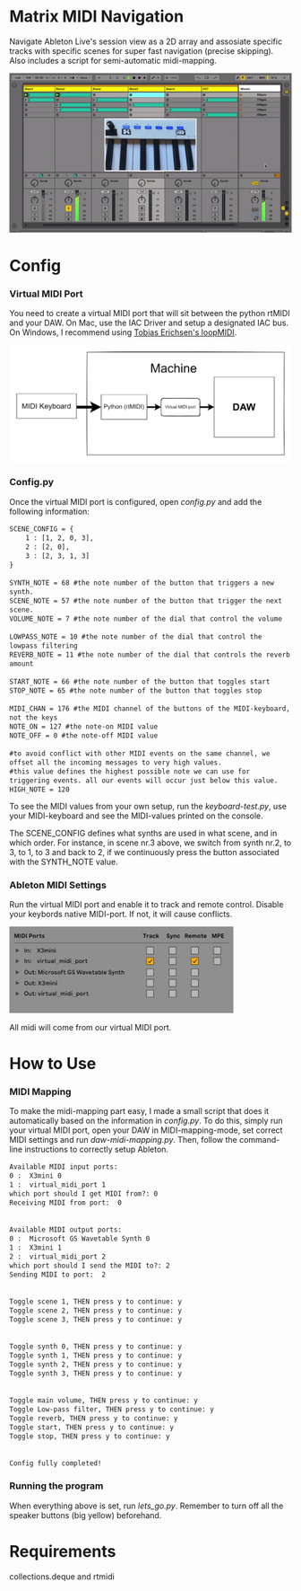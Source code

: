 # Matrix MIDI Navigation
Navigate Ableton Live's session view as a 2D array and assosiate specific tracks with specific scenes for super fast navigation (precise skipping). Also includes a script for semi-automatic midi-mapping.

<p align="left">
 <img src="img/main.gif" width=auto>
</p>

# Config
### Virtual MIDI Port
You need to create a virtual MIDI port that will sit between the python rtMIDI and your DAW. On Mac, use the IAC Driver and setup a designated IAC bus. On Windows, I recommend using [Tobias Erichsen's loopMIDI](https://www.tobias-erichsen.de/software/loopmidi.html).

<p align="left">
 <img src="img/overview.png" width=auto>
</p>

### Config.py
Once the virtual MIDI port is configured, open *config.py* and add the following information:
```
SCENE_CONFIG = {
    1 : [1, 2, 0, 3],
    2 : [2, 0],
    3 : [2, 3, 1, 3]
}

SYNTH_NOTE = 68 #the note number of the button that triggers a new synth.
SCENE_NOTE = 57 #the note number of the button that trigger the next scene.
VOLUME_NOTE = 7 #the note number of the dial that control the volume

LOWPASS_NOTE = 10 #the note number of the dial that control the lowpass filtering
REVERB_NOTE = 11 #the note number of the dial that controls the reverb amount 

START_NOTE = 66 #the note number of the button that toggles start
STOP_NOTE = 65 #the note number of the button that toggles stop

MIDI_CHAN = 176 #the MIDI channel of the buttons of the MIDI-keyboard, not the keys
NOTE_ON = 127 #the note-on MIDI value
NOTE_OFF = 0 #the note-off MIDI value

#to avoid conflict with other MIDI events on the same channel, we offset all the incoming messages to very high values.
#this value defines the highest possible note we can use for triggering events. all our events will occur just below this value.
HIGH_NOTE = 120
```
To see the MIDI values from your own setup, run the *keyboard-test.py*, use your MIDI-keyboard and see the MIDI-values printed on the console. 

The SCENE_CONFIG defines what synths are used in what scene, and in which order. For instance, in scene nr.3 above, we switch from synth nr.2, to 3, to 1, to 3 and back to 2, if we continuously press the button associated with the SYNTH_NOTE value.

### Ableton MIDI Settings
Run the virtual MIDI port and enable it to track and remote control. Disable your keybords native MIDI-port. If not, it will cause conflicts.
<p align="left">
 <img src="img/ableton-midi-pref.jpg" width=400>
</p>
All midi will come from our virtual MIDI port. 

# How to Use
### MIDI Mapping
To make the midi-mapping part easy, I made a small script that does it automatically based on the information in *config.py*. To do this, simply run your virtual MIDI port, open your DAW in MIDI-mapping-mode, set correct MIDI settings and run *daw-midi-mapping.py*. Then, follow the command-line instructions to correctly setup Ableton.
```
Available MIDI input ports:
0 :  X3mini 0
1 :  virtual_midi_port 1
which port should I get MIDI from?: 0
Receiving MIDI from port:  0


Available MIDI output ports:
0 :  Microsoft GS Wavetable Synth 0
1 :  X3mini 1
2 :  virtual_midi_port 2
which port should I send the MIDI to?: 2
Sending MIDI to port:  2


Toggle scene 1, THEN press y to continue: y
Toggle scene 2, THEN press y to continue: y
Toggle scene 3, THEN press y to continue: y


Toggle synth 0, THEN press y to continue: y
Toggle synth 1, THEN press y to continue: y
Toggle synth 2, THEN press y to continue: y
Toggle synth 3, THEN press y to continue: y


Toggle main volume, THEN press y to continue: y
Toggle Low-pass filter, THEN press y to continue: y
Toggle reverb, THEN press y to continue: y
Toggle start, THEN press y to continue: y
Toggle stop, THEN press y to continue: y


Config fully completed!
```

### Running the program
When everything above is set, run *lets_go.py*. Remember to turn off all the speaker buttons (big yellow) beforehand.

# Requirements
collections.deque and rtmidi
